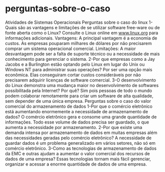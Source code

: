 # perguntas-sobre-o-caso
Atividades de Sistemas Operacionais 
Perguntas sobre o caso do linux
1-Quais são as vantagens e limitações de se utilizar software free-ware ou de fonte aberta como o Linux? Consulte o Linux online em www.linux.org para informações adicionais.
Vantagens: A principal vantagem é a economia de custos. As empresas pouparam milhares de dólares por não precisarem comprar um sistema operacional comercial.
Limitações: A maior desvantagem pode ser a falta de suporte técnico ou a necessidade de mais conhecimento para gerenciar o sistema.
2-Por que empresas como a Jay Jacobs e a Burlington estão optando pelo Linux em lugar do Unix ou Windows NT para administrar suas operações?
Por ser uma opção mais econômica. Elas conseguiram cortar custos consideráveis por não precisarem adquirir licenças de software comercial.
3-O desenvolvimento do Linux demonstra uma mudança maior no desenvolvimento de softwares possibilitada pela Internet? Por quê?
Sim pois pessoas de todo o mundo podem colaborar remotamente para criar um software de alta qualidade, sem depender de uma única empresa.
Perguntas sobre o caso do valor comercial do armazenamento de dados
1-Por que o comércio eletrônico está aumentando enormemente a necessidade de armazenamento de dados?
O comércio eletrônico gera e consome uma grande quantidade de informações. Todo esse volume de dados precisa ser guardado, o que aumenta a necessidade por armazenamento.
2-Por que existe uma demanda intensa por armazenamento de dados em muitas empresas além das necessidades geradas pelo comércio eletrônico?
A necessidade de guardar dados é um problema generalizado em vários setores, não só em comércio eletrônico.
3-Como as tecnologias de armazenamento de dados da EMC e outras ajudam a aumentar o valor comercial dos recursos de dados de uma empresa?
Essas tecnologias tornam mais fácil gerenciar, organizar e acessar a enorme quantidade de dados de uma empresa.

